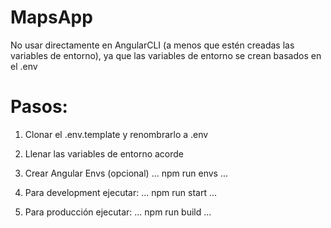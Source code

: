 # MapsApp
No usar directamente en AngularCLI (a menos que estén creadas las variables de entorno), ya que las variables de entorno se crean basados en el .env

# Pasos:
1. Clonar el .env.template y renombrarlo a .env
2. Llenar las variables de entorno acorde
3. Crear Angular Envs (opcional)
... 
npm run envs
... 

4. Para development ejecutar:
...
npm run start
...

5. Para producción ejecutar:
...
npm run build
...
